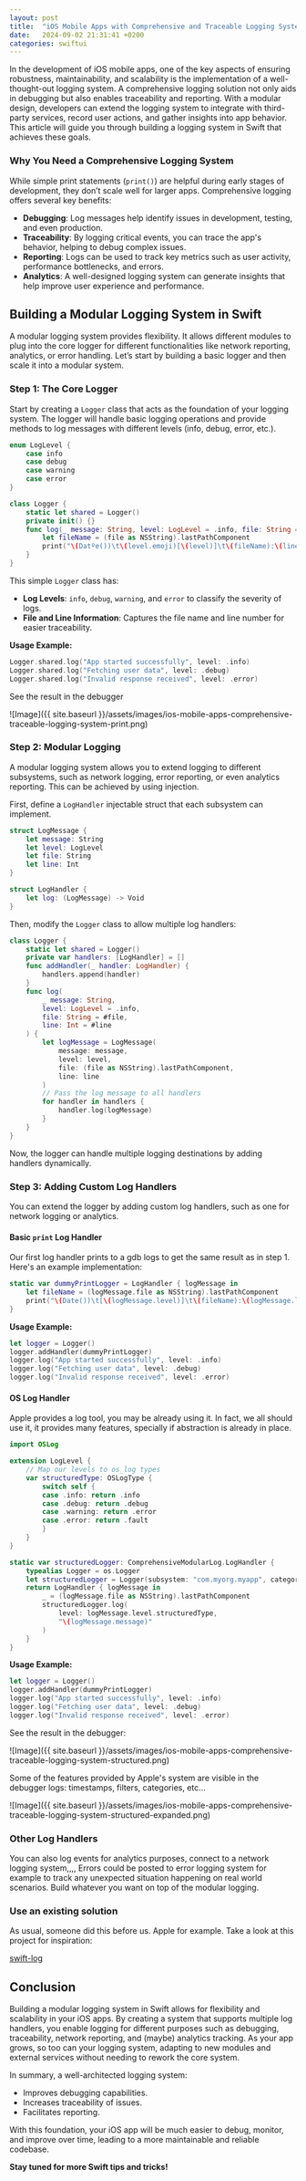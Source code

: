 ```yaml
---
layout: post
title:  "iOS Mobile Apps with Comprehensive and Traceable Logging System"
date:   2024-09-02 21:31:41 +0200
categories: swiftui
---
```


In the development of iOS mobile apps, one of the key aspects of ensuring robustness, maintainability, and scalability is the implementation of a well-thought-out logging system. A comprehensive logging solution not only aids in debugging but also enables traceability and reporting. With a modular design, developers can extend the logging system to integrate with third-party services, record user actions, and gather insights into app behavior. This article will guide you through building a logging system in Swift that achieves these goals.

### **Why You Need a Comprehensive Logging System**

While simple print statements (`print()`) are helpful during early stages of development, they don’t scale well for larger apps. Comprehensive logging offers several key benefits:

- **Debugging**: Log messages help identify issues in development, testing, and even production.
- **Traceability**: By logging critical events, you can trace the app's behavior, helping to debug complex issues.
- **Reporting**: Logs can be used to track key metrics such as user activity, performance bottlenecks, and errors.
- **Analytics**: A well-designed logging system can generate insights that help improve user experience and performance.

## **Building a Modular Logging System in Swift**

A modular logging system provides flexibility. It allows different modules to plug into the core logger 
for different functionalities like network reporting, analytics, or error handling. Let’s start by 
building a basic logger and then scale it into a modular system.

### **Step 1: The Core Logger**

Start by creating a `Logger` class that acts as the foundation of your logging system. The logger will handle basic logging operations and provide methods to log messages with different levels (info, debug, error, etc.).

```swift
enum LogLevel {
    case info
    case debug
    case warning
    case error
}

class Logger {
    static let shared = Logger()
    private init() {}
    func log(_ message: String, level: LogLevel = .info, file: String = #file, line: Int = #line) {
        let fileName = (file as NSString).lastPathComponent
        print("\(Datºe())\t\(level.emoji)[\(level)]\t\(fileName):\(line)\t\(message)")
    }
}
```

This simple `Logger` class has:
- **Log Levels**: `info`, `debug`, `warning`, and `error` to classify the severity of logs.
- **File and Line Information**: Captures the file name and line number for easier traceability.

**Usage Example:**

```swift
Logger.shared.log("App started successfully", level: .info)
Logger.shared.log("Fetching user data", level: .debug)
Logger.shared.log("Invalid response received", level: .error)
```

See the result in the debugger

![Image]({{ site.baseurl }}/assets/images/ios-mobile-apps-comprehensive-traceable-logging-system-print.png)


### **Step 2: Modular Logging**

A modular logging system allows you to extend logging to different subsystems, such as 
network logging, error reporting, or even analytics reporting. This can be achieved by 
using injection.

First, define a `LogHandler` injectable struct that each subsystem can implement.

```swift
struct LogMessage {
    let message: String
    let level: LogLevel
    let file: String
    let line: Int
}

struct LogHandler {
    let log: (LogMessage) -> Void
}
```

Then, modify the `Logger` class to allow multiple log handlers:

```swift
class Logger {
    static let shared = Logger()
    private var handlers: [LogHandler] = []
    func addHandler(_ handler: LogHandler) {
        handlers.append(handler)
    }
    func log(
        _ message: String,
        level: LogLevel = .info,
        file: String = #file,
        line: Int = #line
    ) {
        let logMessage = LogMessage(
            message: message,
            level: level,
            file: (file as NSString).lastPathComponent,
            line: line
        )
        // Pass the log message to all handlers
        for handler in handlers {
            handler.log(logMessage)
        }
    }
}
```

Now, the logger can handle multiple logging destinations by adding handlers dynamically.

### **Step 3: Adding Custom Log Handlers**

You can extend the logger by adding custom log handlers, such as one for network logging or analytics.

#### **Basic `print` Log Handler**

Our first log handler prints to a gdb logs to get the same result as in step 1.
 Here's an example implementation:

```swift
static var dummyPrintLogger = LogHandler { logMessage in
    let fileName = (logMessage.file as NSString).lastPathComponent
    print("\(Date())\t[\(logMessage.level)]\t\(fileName):\(logMessage.line)\t\(logMessage.message)")
}
```

**Usage Example:**

```swift
let logger = Logger()
logger.addHandler(dummyPrintLogger)
logger.log("App started successfully", level: .info)
logger.log("Fetching user data", level: .debug)
logger.log("Invalid response received", level: .error)
```

#### **OS Log Handler**

Apple provides a log tool, you may be already using it. In fact, we all should use it,
it provides many features, specially if abstraction is already in place.

```swift
import OSLog

extension LogLevel {
    // Map our levels to os_log types
    var structuredType: OSLogType {
        switch self {
        case .info: return .info
        case .debug: return .debug
        case .warning: return .error
        case .error: return .fault
        }
    }
}

static var structuredLogger: ComprehensiveModularLog.LogHandler {
    typealias Logger = os.Logger
    let structuredLogger = Logger(subsystem: "com.myorg.myapp", category: "general")
    return LogHandler { logMessage in
        _ = (logMessage.file as NSString).lastPathComponent
        structuredLogger.log(
            level: logMessage.level.structuredType,
            "\(logMessage.message)"
        )
    }
}
```

**Usage Example:**

```swift
let logger = Logger()
logger.addHandler(dummyPrintLogger)
logger.log("App started successfully", level: .info)
logger.log("Fetching user data", level: .debug)
logger.log("Invalid response received", level: .error)
```

See the result in the debugger:

![Image]({{ site.baseurl }}/assets/images/ios-mobile-apps-comprehensive-traceable-logging-system-structured.png)

Some of the features provided by Apple's system are visible in the debugger logs: timestamps, filters, categories, etc...

![Image]({{ site.baseurl }}/assets/images/ios-mobile-apps-comprehensive-traceable-logging-system-structured-expanded.png)


### **Other Log Handlers**

You can also log events for analytics purposes, connect to a network logging system,,,, 
Errors could be posted to error logging system for example to track any unexpected situation
happening on real world scenarios. Build whatever you want on top of the modular logging.

### **Use an existing solution**

As usual, someone did this before us. Apple for example. Take a look at this project for inspiration:

[swift-log](https://github.com/apple/swift-log)

## **Conclusion**

Building a modular logging system in Swift allows for flexibility and scalability in your iOS apps.
 By creating a system that supports multiple log handlers, you enable logging for different purposes 
 such as debugging, traceability, network reporting, and (maybe) analytics tracking. As your app grows,
 so too can your logging system, adapting to new modules and external services without needing to 
 rework the core system.

In summary, a well-architected logging system:
- Improves debugging capabilities.
- Increases traceability of issues.
- Facilitates reporting.

With this foundation, your iOS app will be much easier to debug, monitor, and improve over time,
 leading to a more maintainable and reliable codebase.

**Stay tuned for more Swift tips and tricks!**